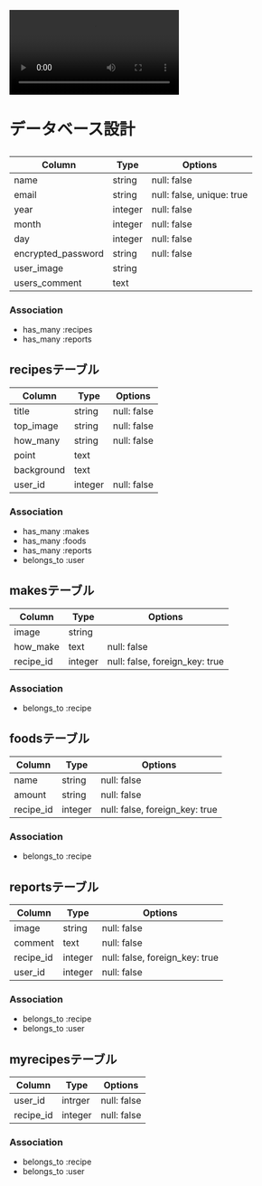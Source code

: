 ![ramenTimer](https://i.gyazo.com/514e4be64e05012193e9c35f989cdba1.mp4)

# データベース設計
##

|Column|Type|Options|
|------|----|-------|
|name|string|null: false|
|email|string|null: false, unique: true|
|year|integer|null: false|
|month|integer|null: false|
|day|integer|null: false|
|encrypted_password|string|null: false|
|user_image|string||
|users_comment|text||

### Association
- has_many :recipes
- has_many :reports

## recipesテーブル

|Column|Type|Options|
|------|----|-------|
|title|string|null: false|
|top_image|string|null: false|
|how_many|string|null: false|
|point|text||
|background|text||
|user_id|integer|null: false|

### Association
- has_many :makes
- has_many :foods
- has_many :reports
- belongs_to :user

## makesテーブル

|Column|Type|Options|
|------|----|-------|
|image|string||
|how_make|text|null: false|
|recipe_id|integer|null: false, foreign_key: true|

### Association
- belongs_to :recipe

## foodsテーブル

|Column|Type|Options|
|------|----|-------|
|name|string|null: false|
|amount|string|null: false|
|recipe_id|integer|null: false, foreign_key: true|

### Association
- belongs_to :recipe

## reportsテーブル

|Column|Type|Options|
|------|----|-------|
|image|string|null: false|
|comment|text|null: false|
|recipe_id|integer|null: false, foreign_key: true|
|user_id|integer|null: false|

### Association
- belongs_to :recipe
- belongs_to :user

## myrecipesテーブル

|Column|Type|Options|
|------|----|-------|
|user_id|intrger|null: false|
|recipe_id|integer|null: false|

### Association
- belongs_to :recipe
- belongs_to :user

